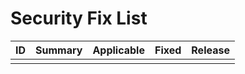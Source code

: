 # Security Fix List

| ID | Summary | Applicable | Fixed | Release |
| :--- | :--- | :--- | :--- | :--- |
|  |  |  |  |  |



